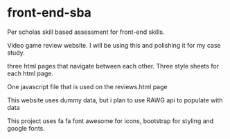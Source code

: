 # front-end-sba
Per scholas skill based assessment for front-end skills. 

Video game review website. I will be using this and polishing it for my case study.

three html pages that navigate between each other. Three style sheets for each html page.

One javascript file that is used on the reviews.html page

This website uses dummy data, but i plan to use RAWG api to populate with data

This project uses fa fa font awesome for icons, bootstrap for styling and google fonts.
